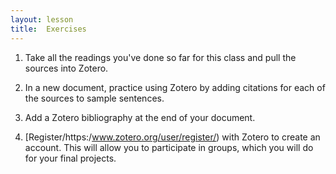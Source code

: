 ```yaml
---
layout: lesson
title:  Exercises
---
```

1. Take all the readings you've done so far for this class and pull the sources into Zotero.

2. In a new document, practice using Zotero by adding citations for each of the sources to sample sentences.

3. Add a Zotero bibliography at the end of your document.

4. [Register/https:/www.zotero.org/user/register/) with Zotero to create an account. This will allow you to participate in groups, which you will do for your final projects. 


